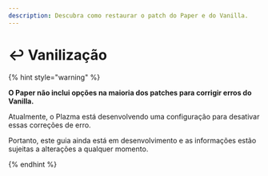 ```yaml
---
description: Descubra como restaurar o patch do Paper e do Vanilla.
---
```


# ↩️ Vanilização

{% hint style="warning" %}

**O Paper não inclui opções na maioria dos patches para corrigir erros do Vanilla.**

Atualmente, o Plazma está desenvolvendo uma configuração para desativar essas correções de erro.

Portanto, este guia ainda está em desenvolvimento e as informações estão sujeitas a alterações a qualquer momento.

{% endhint %}
